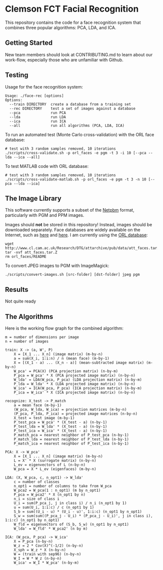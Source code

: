 # Clemson FCT Facial Recognition

This repository contains the code for a face recognition system that combines three popular algorithms: PCA, LDA, and ICA.

## Getting Started

New team members should look at CONTRIBUTING.md to learn about our work-flow, especially those who are unfamiliar with Github.

## Testing

Usage for the face recognition system:

    Usage: ./face-rec [options]
    Options:
      --train DIRECTORY  create a database from a training set
      --rec DIRECTORY    test a set of images against a database
      --pca              run PCA
      --lda              run LDA
      --ica              run ICA
      --all              run all algorithms (PCA, LDA, ICA)

To run an automated test (Monte Carlo cross-validation) with the ORL face database:

    # test with 3 random samples removed, 10 iterations
    ./scripts/cross-validate.sh -p orl_faces -e pgm -t 3 -i 10 [--pca --lda --ica --all]

To test MATLAB code with ORL database:

    # test with 3 random samples removed, 10 iterations
    ./scripts/cross-validate-matlab.sh -p orl_faces -e pgm -t 3 -n 10 [--pca --lda --ica]

## The Image Library

This software currently supports a subset of the [Netpbm](https://en.wikipedia.org/wiki/Netpbm_format) format, particularly with PGM and PPM images.

Images should __not__ be stored in this repository! Instead, images should be downloaded separately. Face databases are widely available on the Internet, such as [here](http://web.mit.edu/emeyers/www/face_databases.html) and [here](http://face-rec.org/databases/). I am currently using the [ORL database](http://www.cl.cam.ac.uk/research/dtg/attarchive/facedatabase.html):

    wget http://www.cl.cam.ac.uk/Research/DTG/attarchive/pub/data/att_faces.tar.Z
    tar -xvf att_faces.tar.Z
    rm orl_faces/README

To convert JPEG images to PGM with ImageMagick:

    ./scripts/convert-images.sh [src-folder] [dst-folder] jpeg pgm

## Results

Not quite ready

## The Algorithms

Here is the working flow graph for the combined algorithm:

    m = number of dimensions per image
    n = number of images

    train: X -> (a, W', P)
        X = [X_1 ... X_n] (image matrix) (m-by-n)
        a = sum(X_i, 1:i:n) / n (mean face) (m-by-1)
        X = [(X_1 - a) ... (X_n - a)] (mean-subtracted image matrix) (m-by-n)
        W_pca' = PCA(X) (PCA projection matrix) (n-by-m)
        P_pca = W_pca' * X (PCA projected image matrix) (n-by-n)
        W_lda' = LDA(W_pca, P_pca) (LDA projection matrix) (n-by-m)
        P_lda = W_lda' * X (LDA projected image matrix) (n-by-n)
        W_ica' = ICA(W_pca, P_pca) (ICA projection matrix) (n-by-m)
        P_ica = W_ica' * X (ICA projected image matrix) (n-by-n)

    recognize: X_test -> P_match
        a = mean face (m-by-1)
        (W_pca, W_lda, W_ica) = projection matrices (m-by-n)
        (P_pca, P_lda, P_ica) = projected image matrices (n-by-n)
        X_test = test image (m-by-1)
        P_test_pca = W_pca' * (X_test - a) (n-by-1)
        P_test_lda = W_lda' * (X_test - a) (n-by-1)
        P_test_ica = W_ica' * (X_test - a) (n-by-1)
        P_match_pca = nearest neighbor of P_test_pca (n-by-1)
        P_match_lda = nearest neighbor of P_test_lda (n-by-1)
        P_match_ica = nearest neighbor of P_test_ica (n-by-1)

    PCA: X -> W_pca'
        X = [X_1 ... X_n] (image matrix) (m-by-n)
        L = X' * X (surrogate matrix) (n-by-n)
        L_ev = eigenvectors of L (n-by-n)
        W_pca = X * L_ev (eigenfaces) (m-by-n)

    LDA: (X, W_pca, c, n_opt1) -> W_lda'
        c = number of classes
        n_opt1 = number of columns to take from W_pca
        W_pca2 = W_pca(1 : n_opt1) (m by n_opt1)
        P_pca = W_pca2' * X (n_opt1 by n)
        n_i = size of class i
        U_i = sum(P_pca_j, j in class i) / n_i (n_opt1 by 1)
        u = sum(U_i, 1:i:c) / c (n_opt1 by 1)
        S_b = sum((U_i - u) * (U_i - u)', 1:i:c) (n_opt1 by n_opt1)
        S_w = sum(sum((P_pca_j - U_i) * (P_pca_j - U_i)', j in class i), 1:i:c) (n_opt1 by n_opt1)
        W_fld = eigenvectors of (S_b, S_w) (n_opt1 by n_opt1)
        W_lda' = W_fld' * W_pca2' (n by m)

    ICA: (W_pca, P_pca) -> W_ica'
        X = P_pca (n-by-n)
        W_z = 2 * Cov(X)^(-1/2) (n-by-n)
        X_sph = W_z * X (n-by-n)
        W = (train with sep96) (n-by-n)
        W_I = W * W_z (n-by-n)
        W_ica' = W_I * W_pca' (n-by-m)
